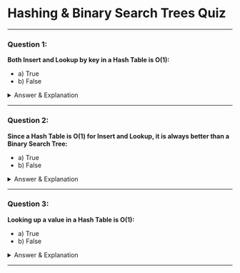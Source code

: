 # Hashing & Binary Search Trees Quiz

---

### Question 1:  
**Both Insert and Lookup by key in a Hash Table is O(1):**  
- a) True  
- b) False  

<details>
<summary>Answer & Explanation</summary>

**Correct Answer:** a) True

**Explanation:**  
The average time complexity for both inserting and looking up a key in a hash table is O(1), assuming there are no hash collisions. In the best-case scenario, both operations require constant time because hash functions directly map keys to indexes in the array.

</details>

---

### Question 2:  
**Since a Hash Table is O(1) for Insert and Lookup, it is always better than a Binary Search Tree:**  
- a) True  
- b) False  

<details>
<summary>Answer & Explanation</summary>

**Correct Answer:** b) False

**Explanation:**  
Although hash tables offer O(1) time complexity for insert and lookup in the best case, they are not always better than a binary search tree (BST). For example, hash tables can perform poorly if many keys hash to the same index, leading to collisions. In contrast, a balanced binary search tree guarantees O(log n) time complexity for insert and lookup operations, which may be more predictable in some situations. Additionally, BSTs maintain ordered data, while hash tables do not.

</details>

---

### Question 3:  
**Looking up a value in a Hash Table is O(1):**  
- a) True  
- b) False  

<details>
<summary>Answer & Explanation</summary>

**Correct Answer:** b) False

**Explanation:**  
In the average case, hash table lookup is O(1), but it can degrade to O(n) in the worst case if many elements hash to the same index, causing a collision. In such cases, the time complexity can approach O(n), where n is the number of items in the hash table. Therefore, hash table lookup is not guaranteed to always be O(1).

</details>

---

